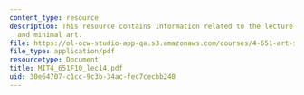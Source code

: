 ```yaml
---
content_type: resource
description: This resource contains information related to the lecture - Frank Stella
  and minimal art.
file: https://ol-ocw-studio-app-qa.s3.amazonaws.com/courses/4-651-art-since-1940-fall-2010/30e64707c1cc9c3b34acfec7cecbb240_MIT4_651F10_lec14.pdf
file_type: application/pdf
resourcetype: Document
title: MIT4_651F10_lec14.pdf
uid: 30e64707-c1cc-9c3b-34ac-fec7cecbb240
---
```

